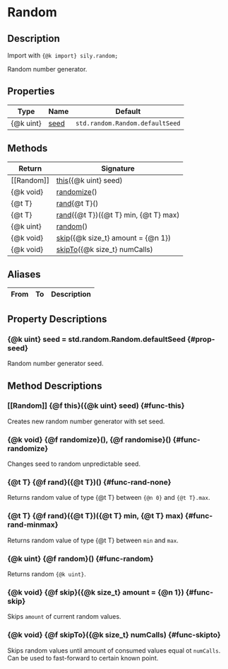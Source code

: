 # Random 

## Description

Import with <code>{@k import} sily.random;</code>

Random number generator.

## Properties

| Type | Name | Default |
| ---  | ---  | --- |
| {@k uint} | [seed](#prop-seed) | `std.random.Random.defaultSeed` |

## Methods

| Return | Signature |
| ---    | --- |
| [[Random]] | [this](#func-this)({@k uint} seed) |
| {@k void} | [randomize](#func-randomize)() |
| {@t T} | [rand](#func-rand-none){@t T}() |
| {@t T} | [rand](#func-rand-minmax)({@t T})({@t T} min, {@t T} max) |
| {@k uint} | [random](#func-random)() |
| {@k void} | [skip](#func-skip)({@k size_t} amount = {@n 1}) |
| {@k void} | [skipTo](#func-skipto)({@k size_t} numCalls) |

## Aliases

| From | To  | Description |
| ---  | --- | --- |

## Property Descriptions

### {@k uint} seed = std.random.Random.defaultSeed {#prop-seed}
Random number generator seed.

## Method Descriptions

### [[Random]] {@f this}({@k uint} seed) {#func-this}
Creates new random number generator with set seed.

### {@k void} {@f randomize}(), {@f randomise}() {#func-randomize}
Changes seed to random unpredictable seed.

### {@t T} {@f rand}({@t T})() {#func-rand-none}
Returns random value of type {@t T} between <code>{@n 0}</code> and <code>{@t T}.max</code>.

### {@t T} {@f rand}({@t T})({@t T} min, {@t T} max) {#func-rand-minmax}
Returns random value of type {@t T} between `min` and `max`.

### {@k uint} {@f random}() {#func-random}
Returns random <code>{@k uint}</code>.

### {@k void} {@f skip}({@k size_t} amount = {@n 1}) {#func-skip}
Skips `amount` of current random values.

### {@k void} {@f skipTo}({@k size_t} numCalls) {#func-skipto}
Skips random values until amount of consumed values equal ot `numCalls`. Can be used to fast-forward to certain known point.

